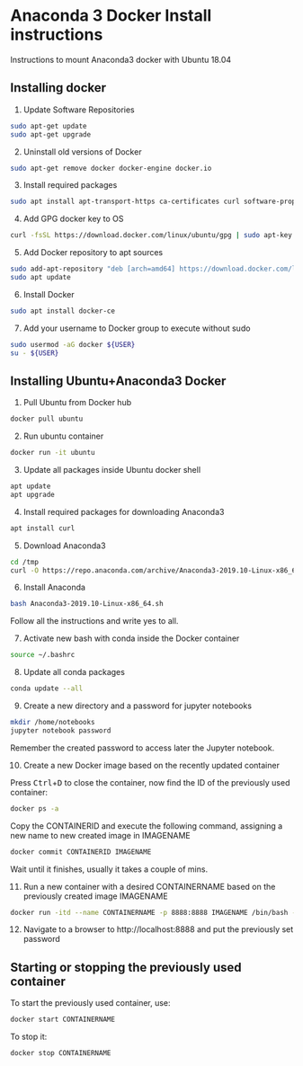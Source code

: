 # Anaconda 3 Docker Install instructions

Instructions to mount Anaconda3 docker with Ubuntu 18.04

## Installing docker

1. Update Software Repositories

```bash
sudo apt-get update
sudo apt-get upgrade
```

2. Uninstall old versions of Docker

```bash
sudo apt-get remove docker docker-engine docker.io
```

3. Install required packages

```bash
sudo apt install apt-transport-https ca-certificates curl software-properties-common
```

4. Add GPG docker key to OS

```bash
curl -fsSL https://download.docker.com/linux/ubuntu/gpg | sudo apt-key add
```

5. Add Docker repository to apt sources

```bash
sudo add-apt-repository "deb [arch=amd64] https://download.docker.com/linux/ubuntu bionic stable"
sudo apt update
```

6. Install Docker

```bash
sudo apt install docker-ce
```

7. Add your username to Docker group to execute without sudo

```bash
sudo usermod -aG docker ${USER}
su - ${USER}
```

## Installing Ubuntu+Anaconda3 Docker

1. Pull Ubuntu from Docker hub

```bash
docker pull ubuntu
```

2. Run ubuntu container

```bash
docker run -it ubuntu
```

3. Update all packages inside Ubuntu docker shell

```bash
apt update
apt upgrade
```

4. Install required packages for downloading Anaconda3

```bash
apt install curl
```

5. Download Anaconda3

```bash
cd /tmp
curl -O https://repo.anaconda.com/archive/Anaconda3-2019.10-Linux-x86_64.sh
```

6. Install Anaconda

```bash
bash Anaconda3-2019.10-Linux-x86_64.sh
```

Follow all the instructions and write yes to all.

7. Activate new bash with conda inside the Docker container

```bash
source ~/.bashrc
```

8. Update all conda packages

```bash
conda update --all
```

9. Create a new directory and a password for jupyter notebooks

```bash
mkdir /home/notebooks
jupyter notebook password
```

Remember the created password to access later the Jupyter notebook.

10. Create a new Docker image based on the recently updated container

Press <kbd>Ctrl</kbd>+<kbd>D</kbd> to close the container, now find the ID of the previously used container:
```bash
docker ps -a
```

Copy the CONTAINERID and execute the following command, assigning a new name to new created image in IMAGENAME
```bash
docker commit CONTAINERID IMAGENAME
```

Wait until it finishes, usually it takes a couple of mins.

11. Run a new container with a desired CONTAINERNAME based on the previously created image IMAGENAME

```bash
docker run -itd --name CONTAINERNAME -p 8888:8888 IMAGENAME /bin/bash -c "/root/anaconda3/bin/jupyter notebook --notebook-dir=/home/notebooks --ip='*' --port=8888 --no-browser --allow-root"
```

12. Navigate to a browser to http://localhost:8888 and put the previously set password

## Starting or stopping the previously used container

To start the previously used container, use:
```bash
docker start CONTAINERNAME
```

To stop it:
```bash
docker stop CONTAINERNAME
```